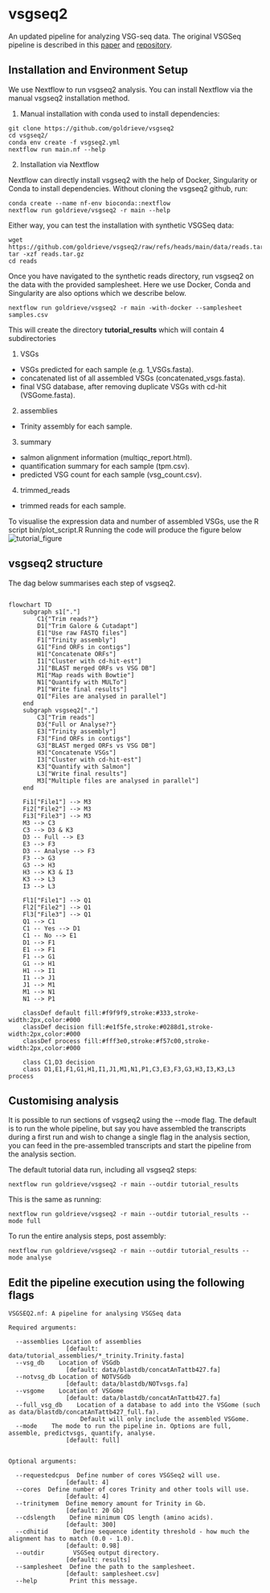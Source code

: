 # vsgseq2

An updated pipeline for analyzing VSG-seq data. The original VSGSeq pipeline is described in this [paper](https://www.ncbi.nlm.nih.gov/pmc/articles/PMC4514441/) and [repository](https://github.com/mugnierlab/VSGSeqPipeline).

## Installation and Environment Setup

We use Nextflow to run vsgseq2 analysis. You can install Nextflow via the manual vsgseq2 installation method.

1) Manual installation with conda used to install dependencies:

```
git clone https://github.com/goldrieve/vsgseq2
cd vsgseq2/
conda env create -f vsgseq2.yml
nextflow run main.nf --help
```

2) Installation via Nextflow

Nextflow can directly install vsgseq2 with the help of Docker, Singularity or Conda to install dependencies. Without cloning the vsgseq2 github, run:

```
conda create --name nf-env bioconda::nextflow
nextflow run goldrieve/vsgseq2 -r main --help
```

Either way, you can test the installation with synthetic VSGSeq data:

```
wget https://github.com/goldrieve/vsgseq2/raw/refs/heads/main/data/reads.tar.gz
tar -xzf reads.tar.gz
cd reads
```

Once you have navigated to the synthetic reads directory, run vsgseq2 on the data with the provided samplesheet. Here we use Docker, Conda and Singularity are also options which we describe below.

```
nextflow run goldrieve/vsgseq2 -r main -with-docker --samplesheet samples.csv
```

This will create the directory __tutorial_results__ which will contain 4 subdirectories

1) VSGs 
- VSGs predicted for each sample (e.g. 1_VSGs.fasta).  
- concatenated list of all assembled VSGs (concatenated_vsgs.fasta). 
- final VSG database, after removing duplicate VSGs with cd-hit (VSGome.fasta).

2) assemblies 
- Trinity assembly for each sample.

3) summary 
- salmon alignment information (multiqc_report.html).
- quantification summary for each sample (tpm.csv).
- predicted VSG count for each sample (vsg_count.csv).

4) trimmed_reads 
- trimmed reads for each sample.

To visualise the expression data and number of assembled VSGs, use the R script bin/plot_script.R
Running the code will produce the figure below
![tutorial_figure](figures/tutorial_summary.png)

## vsgseq2 structure
The dag below summarises each step of vsgseq2.

```mermaid

flowchart TD
    subgraph s1["."]
        C1{"Trim reads?"}
        D1["Trim Galore & Cutadapt"]
        E1["Use raw FASTQ files"]
        F1["Trinity assembly"]
        G1["Find ORFs in contigs"]
        H1["Concatenate ORFs"]
        I1["Cluster with cd-hit-est"]
        J1["BLAST merged ORFs vs VSG DB"]
        M1["Map reads with Bowtie"]
        N1["Quantify with MULTo"]
        P1["Write final results"]
        Q1["Files are analysed in parallel"]
    end
    subgraph vsgseq2["."]
        C3["Trim reads"]
        D3{"Full or Analyse?"}
        E3["Trinity assembly"]
        F3["Find ORFs in contigs"]
        G3["BLAST merged ORFs vs VSG DB"]
        H3["Concatenate VSGs"]
        I3["Cluster with cd-hit-est"]
        K3["Quantify with Salmon"]
        L3["Write final results"]
        M3["Multiple files are analysed in parallel"]
    end

    Fi1["File1"] --> M3
    Fi2["File2"] --> M3
    Fi3["File3"] --> M3
    M3 --> C3
    C3 --> D3 & K3
    D3 -- Full --> E3
    E3 --> F3
    D3 -- Analyse --> F3
    F3 --> G3
    G3 --> H3
    H3 --> K3 & I3
    K3 --> L3
    I3 --> L3

    Fl1["File1"] --> Q1
    Fl2["File2"] --> Q1
    Fl3["File3"] --> Q1
    Q1 --> C1
    C1 -- Yes --> D1
    C1 -- No --> E1
    D1 --> F1
    E1 --> F1
    F1 --> G1
    G1 --> H1
    H1 --> I1
    I1 --> J1
    J1 --> M1
    M1 --> N1
    N1 --> P1

    classDef default fill:#f9f9f9,stroke:#333,stroke-width:2px,color:#000
    classDef decision fill:#e1f5fe,stroke:#0288d1,stroke-width:2px,color:#000
    classDef process fill:#fff3e0,stroke:#f57c00,stroke-width:2px,color:#000

    class C1,D3 decision
    class D1,E1,F1,G1,H1,I1,J1,M1,N1,P1,C3,E3,F3,G3,H3,I3,K3,L3 process
```

## Customising analysis
It is possible to run sections of vsgseq2 using the --mode flag. The default is to run the whole pipeline, but say you have assembled the transcripts during a first run and wish to change a single flag in the analysis section, you can feed in the pre-assembled transcripts and start the pipeline from the analysis section. 

The default tutorial data run, including all vsgseq2 steps:
```
nextflow run goldrieve/vsgseq2 -r main --outdir tutorial_results
```

This is the same as running:
```
nextflow run goldrieve/vsgseq2 -r main --outdir tutorial_results --mode full
```

To run the entire analysis steps, post assembly:
```
nextflow run goldrieve/vsgseq2 -r main --outdir tutorial_results --mode analyse
```

## Edit the pipeline execution using the following flags
```
VSGSEQ2.nf: A pipeline for analysing VSGSeq data

Required arguments:

  --assemblies Location of assemblies
                [default: data/tutorial_assemblies/*_trinity.Trinity.fasta]
  --vsg_db    Location of VSGdb
                [default: data/blastdb/concatAnTattb427.fa]
  --notvsg_db Location of NOTVSGdb
                [default: data/blastdb/NOTvsgs.fa]
  --vsgome    Location of VSGome
                [default: data/blastdb/concatAnTattb427.fa]
  --full_vsg_db    Location of a database to add into the VSGome (such as data/blastdb/concatAnTattb427_full.fa).
                    Default will only include the assembled VSGome.
  --mode    The mode to run the pipeline in. Options are full, assemble, predictvsgs, quantify, analyse.
                [default: full]


Optional arguments:

  --requestedcpus  Define number of cores VSGSeq2 will use.
                [default: 4]
  --cores  Define number of cores Trinity and other tools will use.
                [default: 4]
  --trinitymem  Define memory amount for Trinity in Gb.
                [default: 20 Gb]
  --cdslength    Define minimum CDS length (amino acids).
                [default: 300]
  --cdhitid       Define sequence identity threshold - how much the alignment has to match (0.0 - 1.0).
                [default: 0.98]
  --outdir        VSGSeq output directory.
                [default: results]
  --samplesheet  Define the path to the samplesheet.
                [default: samplesheet.csv]
  --help         Print this message.
  ```